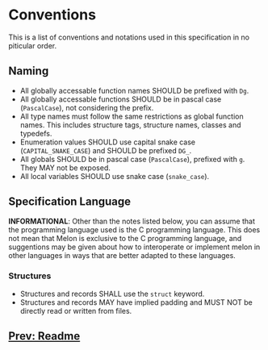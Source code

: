 # Conventions

This is a list of conventions and notations used in this specification in no piticular order.

## Naming

* All globally accessable function names SHOULD be prefixed with `Dg`.
* All globally accessable functions SHOULD be in pascal case (`PascalCase`), not considering the prefix.
* All type names must follow the same restrictions as global function names. This includes structure tags, structure names, classes and typedefs.
* Enumeration values SHOULD use capital snake case (`CAPITAL_SNAKE_CASE`) and SHOULD be prefixed `DG_`.
* All globals SHOULD be in pascal case (`PascalCase`), prefixed with `g`. They MAY not be exposed.
* All local variables SHOULD use snake case (`snake_case`).

## Specification Language

**INFORMATIONAL**: Other than the notes listed below, you can assume that the programming language used is the C programming language. This does not mean that Melon is exclusive to the C programming language, and suggentions may be given about how to interoperate or implement melon in other languages in ways that are better adapted to these languages.

### Structures

* Structures and records SHALL use the `struct` keyword.
* Structures and records MAY have implied padding and MUST NOT be directly read or written from files.

## [Prev: Readme](readme.md)
